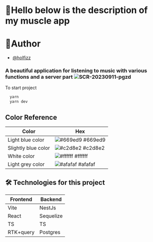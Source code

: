 # 👋Hello below is the description of my muscle app
# 🐳Author

- [@holfizz](https://github.com/holfizz)
### A beautiful application for listening to music with various functions and a server part  ![SCR-20230911-pgzd](https://github.com/holfizz/music_client/assets/91404432/17531f07-869d-4430-80fa-225718e09d53)

To start project

```bash
  yarn
  yarn dev
```
## Color Reference

| Color             | Hex                                                                |
| ----------------- | ------------------------------------------------------------------ |
| Light blue color | ![#669ed9](https://via.placeholder.com/10/669ed9?text=+) #669ed9 |
| Slightly blue color | ![#c2d8e2](https://via.placeholder.com/10/c2d8e2?text=+) #c2d8e2 |
| White color | ![#ffffff](https://via.placeholder.com/10/ffffff?text=+) #ffffff |
| Light grey color | ![#afafaf](https://via.placeholder.com/10/afafaf?text=+) #afafaf |

## 🛠 Technologies for this project
| Frontend       | Backend              |
| -------------- | -------------------- |
|Vite|NestJs|
|React|Sequelize|
|TS|TS|
|RTK+query|Postgres|
